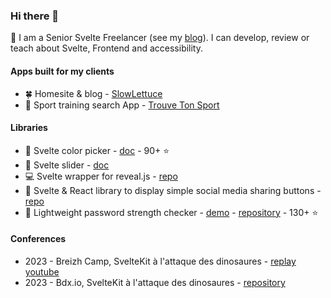 ### Hi there 👋

🍕 I am a Senior Svelte Freelancer (see my [blog](https://www.dev.machyme.fr/)). I can develop, review or teach about Svelte, Frontend and accessibility.

#### Apps built for my clients

- 🍀 Homesite & blog - [SlowLettuce](https://slowlettuce.io/)
- 🤿 Sport training search App - [Trouve Ton Sport](https://www.trouvetonsport.com/)
 
#### Libraries

- 🌱 Svelte color picker - [doc](https://svelte-awesome-color-picker.vercel.app/) - 90+ ⭐
- 🦒 Svelte slider - [doc](https://github.com/Ennoriel/svelte-awesome-slider)
- 💻 Svelte wrapper for reveal.js - [repo](https://github.com/Ennoriel/svelte-reveal.js)
- 🤙 Svelte & React library to display simple social media sharing buttons - [repo](https://github.com/Ennoriel/social-links)
- 🔭 Lightweight password strength checker - [demo](https://svelte.dev/repl/b5bf5871c99742e584da244b4bfeac92?version=4.2.8) - [repository](https://github.com/deanilvincent/check-password-strength) - 130+ ⭐

#### Conferences

- 2023 - Breizh Camp, SvelteKit à l'attaque des dinosaures - [replay youtube](https://www.youtube.com/watch?v=COXZ78AJVns)
- 2023 - Bdx.io, SvelteKit à l'attaque des dinosaures - [repository](https://github.com/Svelte-Society-Fr/kit-demo)

